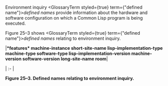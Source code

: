  



Environment inquiry <GlossaryTerm styled={true} term={"defined name"}><i>defined names</i></GlossaryTerm> provide information about the hardware and software configuration on which a Common Lisp program is being executed. 



Figure 25–3 shows <GlossaryTerm styled={true} term={"defined name"}><i>defined names</i></GlossaryTerm> relating to environment inquiry. 







 



 



|**\*features\* machine-instance short-site-name lisp-implementation-type machine-type software-type lisp-implementation-version machine-version software-version long-site-name room**|

| :- |





**Figure 25–3. Defined names relating to environment inquiry.** 



